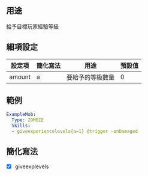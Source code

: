 ## 用途
給予目標玩家經驗等級


## 細項設定
| 設定項 | 簡化寫法 | 用途 | 預設值 |
|-----------|-----------|----------------------------------------------------------------------|---------|
| amount| a | 要給予的等級數量| 0   |


## 範例
```yml
ExampleMob:
  Type: ZOMBIE
  Skills:
  - giveexperiencelevels{a=1} @trigger ~onDamaged
```


## 簡化寫法
- [x] giveexplevels